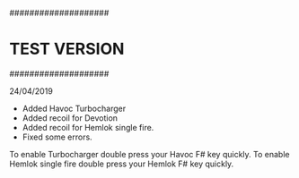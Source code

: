 ####################
#   TEST VERSION   #
####################

24/04/2019

- Added Havoc Turbocharger
- Added recoil for Devotion
- Added recoil for Hemlok single fire.
- Fixed some errors.

To enable Turbocharger double press your Havoc F# key quickly.
To enable Hemlok single fire double press your Hemlok F# key quickly.
